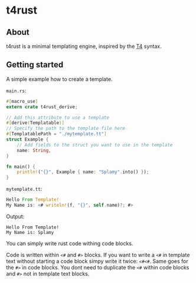 # t4rust

## About
t4rust is a minimal templating engine, inspired by the [T4](https://docs.microsoft.com/en-us/visualstudio/modeling/code-generation-and-t4-text-templates) syntax.

## Getting started
A simple example how to create a template.

`main.rs`:
```rust
#[macro_use]
extern crate t4rust_derive;

// Add this attribute to use a template
#[derive(Templatable)]
// Specify the path to the template file here
#[TemplatablePath = "./mytemplate.tt"]
struct Example {
    // Add fields to the struct you want to use in the template
    name: String,
}

fn main() {
    println!("{}", Example { name: "Splamy".into() });
}
```

`mytemplate.tt`:
```rust
Hello From Template!
My Name is: <# writeln!(f, "{}", self.name)?; #>
```

Output:
```
Hello From Template!
My Name is: Splamy
```

You can simply write rust code withing code blocks.

Code is written within `<#` and `#>` blocks.
If you want to write a `<#` in template text without starting a code block
simpy write it twice: `<#<#`. Same goes for the `#>` in code blocks.
You dont need to duplicate the `<#` within code blocks and `#>` not in
template text blocks.